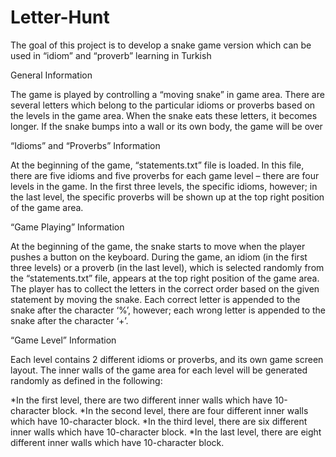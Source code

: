 # Letter-Hunt
The goal of this project is to develop a snake game version which can be used in “idiom” and “proverb” learning in Turkish

General Information

The game is played by controlling a “moving snake” in game area. There are several letters which belong to the particular idioms or proverbs based on the levels in the game area. When the snake eats these letters, it becomes longer. If the snake bumps into a wall or its own body, the game will be over


“Idioms” and “Proverbs” Information

At the beginning of the game, “statements.txt” file is loaded. In this file, there are five idioms and five proverbs for each game level – there are four levels in the game. In the first three levels, the specific idioms, however; in the last level, the specific proverbs will be shown up at the top right position of the game area.

“Game Playing” Information

At the beginning of the game, the snake starts to move when the player pushes a button on the keyboard. During the game, an idiom (in the first three levels) or a proverb (in the last level), which is selected randomly from the “statements.txt” file, appears at the top right position of the game area. The player has to collect the letters in the correct order based on the given statement by moving the snake. Each correct letter is appended to the snake after the character ‘%’, however; each wrong letter is appended to the snake after the character ‘+’. 

“Game Level” Information

Each level contains 2 different idioms or proverbs, and its own game screen layout. The inner walls of the game area for each level will be generated randomly as defined in the following:

*In the first level, there are two different inner walls which have 10-character block.
*In the second level, there are four different inner walls which have 10-character block. 
*In the third level, there are six different inner walls which have 10-character block. 
*In the last level, there are eight different inner walls which have 10-character block. 

